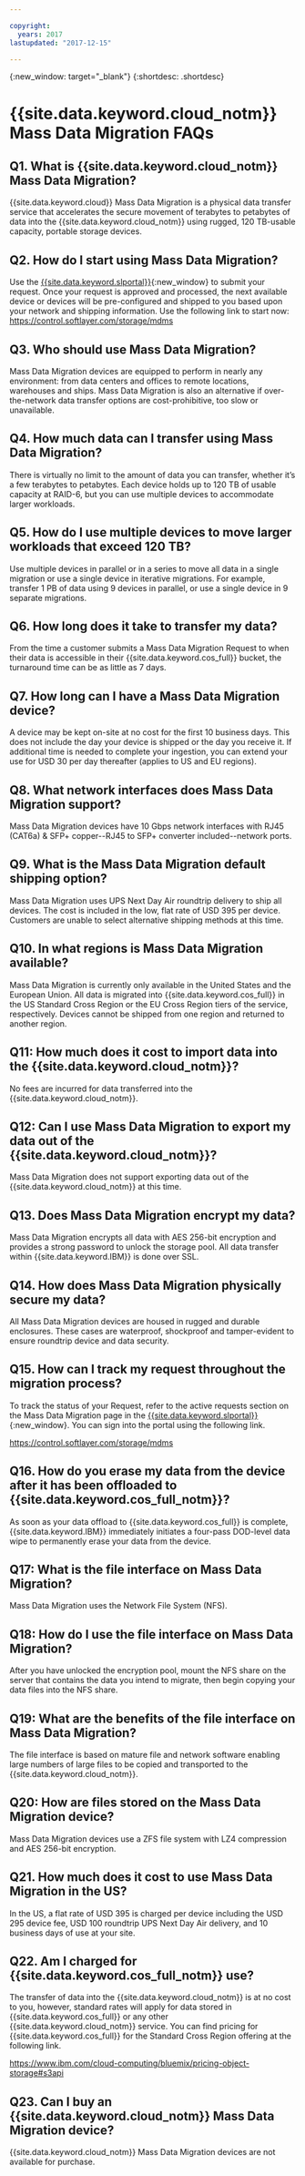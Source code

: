 ```yaml
---

copyright:
  years: 2017
lastupdated: "2017-12-15"

---
```

{:new_window: target="_blank"}
{:shortdesc: .shortdesc}

# {{site.data.keyword.cloud_notm}} Mass Data Migration FAQs

## Q1. What is {{site.data.keyword.cloud_notm}} Mass Data Migration? 
{{site.data.keyword.cloud}} Mass Data Migration is a physical data transfer service that accelerates the secure movement of terabytes to petabytes of data into the {{site.data.keyword.cloud_notm}} using rugged, 120 TB-usable capacity, portable storage devices. 

## Q2. How do I start using Mass Data Migration? 
Use the [{{site.data.keyword.slportal}}](https://control.softlayer.com/){:new_window} to submit your request. Once your request is approved and processed, the next available device or devices will be pre-configured and shipped to you based upon your network and shipping information. Use the following link to start now: https://control.softlayer.com/storage/mdms

## Q3. Who should use Mass Data Migration? 
Mass Data Migration devices are equipped to perform in nearly any environment: from data centers and offices to remote locations, warehouses and ships. Mass Data Migration is also an alternative if over-the-network data transfer options are cost-prohibitive, too slow or unavailable.  

## Q4. How much data can I transfer using Mass Data Migration?
There is virtually no limit to the amount of data you can transfer, whether it’s a few terabytes to petabytes. Each device holds up to 120 TB of usable capacity at RAID-6, but you can use multiple devices to accommodate larger workloads.

## Q5. How do I use multiple devices to move larger workloads that exceed 120 TB? 
Use multiple devices in parallel or in a series to move all data in a single migration or use a single device in iterative migrations. For example, transfer 1 PB of data using 9 devices in parallel, or use a single device in 9 separate migrations.

## Q6. How long does it take to transfer my data? 
From the time a customer submits a Mass Data Migration Request to when their data is accessible in their {{site.data.keyword.cos_full}} bucket, the turnaround time can be as little as 7 days.  

## Q7. How long can I have a Mass Data Migration device?  
A device may be kept on-site at no cost for the first 10 business days. This does not include the day your device is shipped or the day you receive it. If additional time is needed to complete your ingestion, you can extend your use for USD 30 per day thereafter (applies to US and EU regions). 

## Q8. What network interfaces does Mass Data Migration support?  
Mass Data Migration devices have 10 Gbps network interfaces with RJ45 (CAT6a) & SFP+ copper--RJ45 to SFP+ converter included--network ports.

## Q9. What is the Mass Data Migration default shipping option? 
Mass Data Migration uses UPS Next Day Air roundtrip delivery to ship all devices. The cost is included in the low, flat rate of USD 395 per device. Customers are unable to select alternative shipping methods at this time.

## Q10. In what regions is Mass Data Migration available? 
Mass Data Migration is currently only available in the United States and the European Union. All data is migrated into {{site.data.keyword.cos_full}} in the US Standard Cross Region or the EU Cross Region tiers of the service, respectively. Devices cannot be shipped from one region and returned to another region.

## Q11: How much does it cost to import data into the {{site.data.keyword.cloud_notm}}? 
No fees are incurred for data transferred into the {{site.data.keyword.cloud_notm}}.

## Q12: Can I use Mass Data Migration to export my data out of the {{site.data.keyword.cloud_notm}}? 
Mass Data Migration does not support exporting data out of the {{site.data.keyword.cloud_notm}} at this time.

## Q13. Does Mass Data Migration encrypt my data? 
Mass Data Migration encrypts all data with AES 256-bit encryption and provides a strong password to unlock the storage pool. All data transfer within {{site.data.keyword.IBM}} is done over SSL.

## Q14. How does Mass Data Migration physically secure my data? 
All Mass Data Migration devices are housed in rugged and durable enclosures. These cases are waterproof, shockproof and tamper-evident to ensure roundtrip device and data security. 

## Q15. How can I track my request throughout the migration process? 
To track the status of your Request, refer to the active requests section on the Mass Data Migration page in the [{{site.data.keyword.slportal}}](https://control.softlayer.com/){:new_window}. You can sign into the portal using the following link.

https://control.softlayer.com/storage/mdms

## Q16. How do you erase my data from the device after it has been offloaded to {{site.data.keyword.cos_full_notm}}?
As soon as your data offload to {{site.data.keyword.cos_full}} is complete, {{site.data.keyword.IBM}} immediately initiates a four-pass DOD-level data wipe to permanently erase your data from the device. 

## Q17: What is the file interface on Mass Data Migration? 
Mass Data Migration uses the Network File System (NFS).

## Q18: How do I use the file interface on Mass Data Migration? 
After you have unlocked the encryption pool, mount the NFS share on the server that contains the data you intend to migrate, then begin copying your data files into the NFS share.

## Q19: What are the benefits of the file interface on Mass Data Migration? 
The file interface is based on mature file and network software enabling large numbers of large files to be copied and transported to the {{site.data.keyword.cloud_notm}}.

## Q20: How are files stored on the Mass Data Migration device? 
Mass Data Migration devices use a ZFS file system with LZ4 compression and AES 256-bit encryption.

## Q21. How much does it cost to use Mass Data Migration in the US? 
In the US, a flat rate of USD 395 is charged per device including the USD 295 device fee, USD 100 roundtrip UPS Next Day Air delivery, and 10 business days of use at your site. 

## Q22. Am I charged for {{site.data.keyword.cos_full_notm}} use? 
The transfer of data into the {{site.data.keyword.cloud_notm}} is at no cost to you, however, standard rates will apply for data stored in {{site.data.keyword.cos_full}} or any other {{site.data.keyword.cloud_notm}} service. You can find pricing for {{site.data.keyword.cos_full}} for the Standard Cross Region offering at the following link.  

https://www.ibm.com/cloud-computing/bluemix/pricing-object-storage#s3api

## Q23. Can I buy an {{site.data.keyword.cloud_notm}} Mass Data Migration device? 
{{site.data.keyword.cloud_notm}} Mass Data Migration devices are not available for purchase. 
